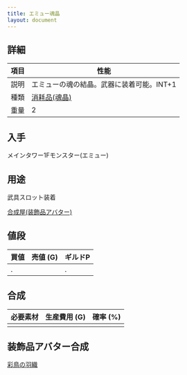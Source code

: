 ```yaml
---
title: エミュー魂晶
layout: document
---
```

## 詳細

|項目|性能|
|---|---|
|説明|エミューの魂の結晶。武器に装着可能。INT+1|
|種類|[消耗品(魂晶)](消耗品(魂晶))|
|重量|2|

## 入手

メインタワー1Fモンスター(エミュー)

## 用途

武具スロット装着

[合成屋(装飾品アバター)](合成屋(装飾品アバター))

## 値段

|買値|売値 (G)|ギルドP|
|---|---|---|
|.||.|

## 合成

|必要素材|生産費用 (G)|確率 (%)|
|---|---|---|
||||

## 装飾品アバター合成

[彩鳥の羽織](彩鳥の羽織)

